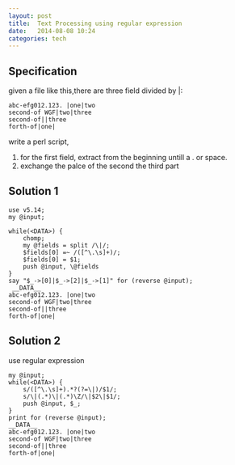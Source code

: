 ```yaml
---
layout: post
title:  Text Processing using regular expression 
date:   2014-08-08 10:24 
categories: tech 
---
```


## Specification

given a file like this,there are three field divided by |:

    abc-efg012.123. |one|two
    second-of WGF|two|three
    second-of||three
    forth-of|one|

write a perl script,
1. for the first field, extract from the beginning untill a . or space.
2. exchange the palce of the second the third part

## Solution 1

    use v5.14;
    my @input;

    while(<DATA>) {
        chomp;
        my @fields = split /\|/;
        $fields[0] =~ /([^\.\s]+)/;
        $fields[0] = $1;
        push @input, \@fields
    }
    say "$_->[0]|$_->[2]|$_->[1]" for (reverse @input);
     __DATA__
    abc-efg012.123. |one|two
    second-of WGF|two|three
    second-of||three
    forth-of|one|

## Solution 2

use regular expression 

    my @input;
    while(<DATA>) {
        s/([^\.\s]+).*?(?=\|)/$1/;
        s/\|(.*)\|(.*)\Z/\|$2\|$1/;
        push @input, $_;
    }
    print for (reverse @input);
    __DATA__
    abc-efg012.123. |one|two
    second-of WGF|two|three
    second-of||three
    forth-of|one|


